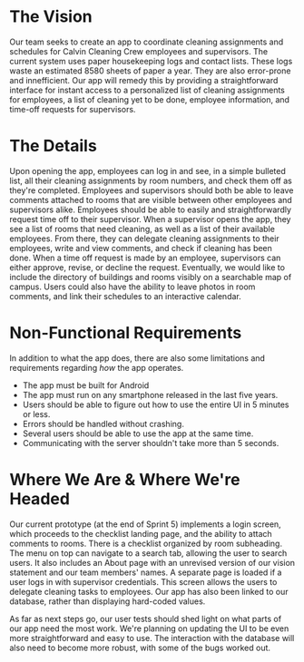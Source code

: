 # The Vision
Our team seeks to create an app to coordinate cleaning assignments and schedules for Calvin Cleaning Crew employees and supervisors. The current system uses paper housekeeping logs and contact lists. These logs waste an estimated 8580 sheets of paper a year. They are also error-prone and innefficient. Our app will remedy this by providing a straightforward interface for instant access to a personalized list of cleaning assignments for employees, a list of cleaning yet to be done, employee information, and time-off requests for supervisors.
# The Details
Upon opening the app, employees can log in and see, in a simple bulleted list, all their cleaning assignments by room numbers, and check them off as they're completed. Employees and supervisors should both be able to leave comments attached to rooms that are visible between other employees and supervisors alike. Employees should be able to easily and straightforwardly request time off to their supervisor.
When a supervisor opens the app, they see a list of rooms that need cleaning, as well as a list of their available employees. From there, they can delegate cleaning assignments to their employees, write and view comments, and check if cleaning has been done. When a time off request is made by an employee, supervisors can either approve, revise, or decline the request.
Eventually, we would like to include the directory of buildings and rooms visibly on a searchable map of campus. Users could also have the ability to leave photos in room comments, and link their schedules to an interactive calendar.
# Non-Functional Requirements
In addition to what the app does, there are also some limitations and requirements regarding <i>how</i> the app operates.
- The app must be built for Android
- The app must run on any smartphone released in the last five years.
- Users should be able to figure out how to use the entire UI in 5 minutes or less.
- Errors should be handled without crashing.
- Several users should be able to use the app at the same time. 
- Communicating with the server shouldn't take more than 5 seconds.

# Where We Are & Where We're Headed
Our current prototype (at the end of Sprint 5) implements a login screen, which proceeds to the checklist landing page, and the ability to attach comments to rooms. There is a checklist organized by room subheading. The menu on top can navigate to a search tab, allowing the user to search users. It also includes an About page with an unrevised version of our vision statement and our team members' names. A separate page is loaded if a user logs in with supervisor credentials. This screen allows the users to delegate cleaning tasks to employees. Our app has also been linked to our database, rather than displaying hard-coded values.

As far as next steps go, our user tests should shed light on what parts of our app need the most work. We're planning on updating the UI to be even more straightforward and easy to use. The interaction with the database will also need to become more robust, with some of the bugs worked out.
